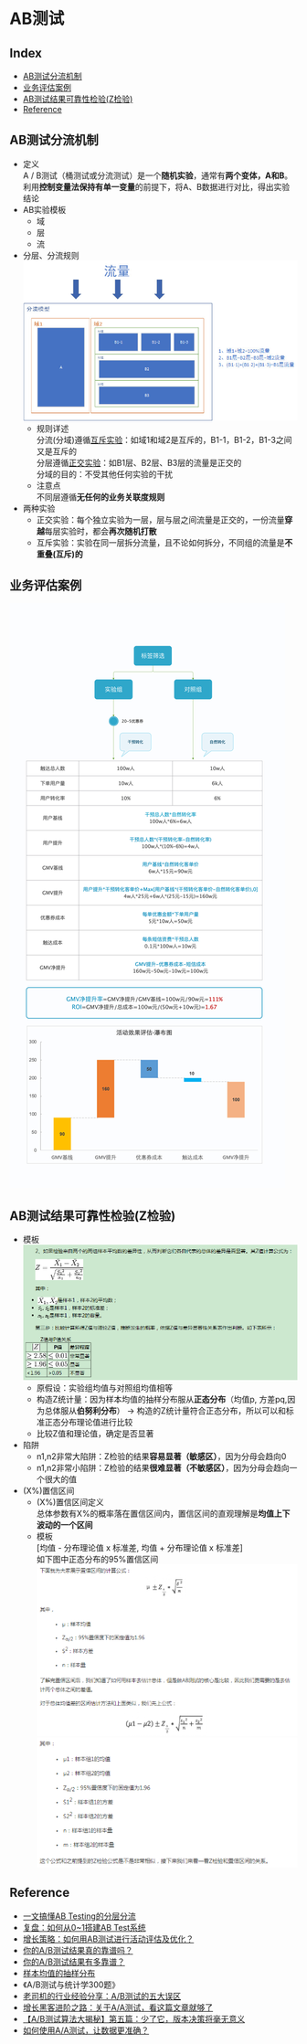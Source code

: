 AB测试
===
Index
---
- [AB测试分流机制](#AB测试分流机制)
- [业务评估案例](#业务评估案例)
- [AB测试结果可靠性检验(Z检验)](#AB测试结果可靠性检验(Z检验))
- [Reference](#Reference)

## AB测试分流机制
- 定义<br>
A / B测试（桶测试或分流测试）是一个**随机实验**，通常有**两个变体，A和B**。利用**控制变量法保持有单一变量**的前提下，将A、B数据进行对比，得出实验结论
- AB实验模板
  - 域
  - 层
  - 流
- 分层、分流规则<br/>
![示例图片](../图片/分层分流规则.jpg)<br/>
  - 规则详述<br/>
分流(分域)遵循[互斥实验](./AB测试.md)：如域1和域2是互斥的，B1-1，B1-2，B1-3之间又是互斥的<br/>
分层遵循[正交实验](./AB测试.md)：如B1层、B2层、B3层的流量是正交的<br/>
分域的目的：不受其他任何实验的干扰<br/>
  - 注意点<br/>
不同层遵循**无任何的业务关联度规则**<br/>
- 两种实验
  - 正交实验：每个独立实验为一层，层与层之间流量是正交的，一份流量**穿越**每层实验时，都会**再次随机打散**
  - 互斥实验：实验在同一层拆分流量，且不论如何拆分，不同组的流量是**不重叠(互斥)的**
## 业务评估案例
![示例图](../图片/AB测试评估示例.jpg)
## AB测试结果可靠性检验(Z检验)
- 模板<br/>
![示例图](../图片/Z统计量.png)<br/>
  - 原假设：实验组均值与对照组均值相等
  - 构造Z统计量：因为样本均值的抽样分布服从**正态分布**（均值p, 方差pq,因为总体服从**伯努利分布**） -> 构造的Z统计量符合正态分布，所以可以和标准正态分布理论值进行比较<br/>
  - 比较Z值和理论值，确定是否显著
- 陷阱
  - n1,n2非常大陷阱：Z检验的结果**容易显著（敏感区）**，因为分母会趋向0
  - n1,n2非常小陷阱：Z检验的结果**很难显著（不敏感区）**，因为分母会趋向一个很大的值
- (X%)置信区间
  - (X%)置信区间定义<br/>
  总体参数有X%的概率落在置信区间内，置信区间的直观理解是**均值上下波动的一个区间**
  - 模板<br/>
  [均值 - 分布理论值 x 标准差, 均值 + 分布理论值 x 标准差]<br/>
  如下图中正态分布的95%置信区间<br/>
  ![示例图](../图片/置信区间示例1.png)<br/>
  ![实力如](../图片/置信区间示例2.png)<br/>
  



## Reference
- [一文搞懂AB Testing的分层分流](http://www.woshipm.com/pd/1080730.html)
- [复盘：如何从0~1搭建AB Test系统](http://www.woshipm.com/pd/2425383.html)
- [增长策略：如何用AB测试进行活动评估及优化？](http://www.woshipm.com/pd/2078040.html)
- [你的A/B测试结果真的靠谱吗？](http://www.woshipm.com/data-analysis/2207880.html)
- [你的A/B测试结果有多靠谱？](http://www.woshipm.com/data-analysis/2207880.html)
- [样本均值的抽样分布](https://baike.baidu.com/item/%E6%A0%B7%E6%9C%AC%E5%9D%87%E5%80%BC%E7%9A%84%E6%8A%BD%E6%A0%B7%E5%88%86%E5%B8%83/7181356?fr=aladdin)
- 《A/B测试与统计学300题》
- [老司机的行业经验分享：A/B测试的五大误区](http://www.woshipm.com/data-analysis/498087.html)
- [增长黑客进阶之路：关于A/A测试，看这篇文章就够了](http://www.woshipm.com/data-analysis/427086.html)
- [【A/B测试算法大揭秘】第五篇：少了它，版本决策将毫无意义](http://www.woshipm.com/pmd/394039.html)
- [如何使用A/A测试，让数据更准确？](http://www.woshipm.com/data-analysis/438269.html)
